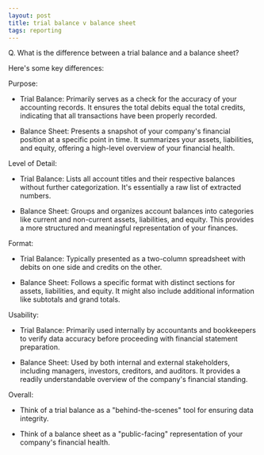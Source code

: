 ```yaml
---
layout: post
title: trial balance v balance sheet
tags: reporting
---
```


Q. What is the difference between a trial balance and a balance sheet?

Here's some key differences:

Purpose:

- Trial Balance: Primarily serves as a check for the accuracy of your accounting records. It ensures the total debits equal the total credits, indicating that all transactions have been properly recorded.

- Balance Sheet: Presents a snapshot of your company's financial position at a specific point in time. It summarizes your assets, liabilities, and equity, offering a high-level overview of your financial health.

Level of Detail:

- Trial Balance: Lists all account titles and their respective balances without further categorization. It's essentially a raw list of extracted numbers.

- Balance Sheet: Groups and organizes account balances into categories like current and non-current assets, liabilities, and equity. This provides a more structured and meaningful representation of your finances.

Format:

- Trial Balance: Typically presented as a two-column spreadsheet with debits on one side and credits on the other.

- Balance Sheet: Follows a specific format with distinct sections for assets, liabilities, and equity. It might also include additional information like subtotals and grand totals.

Usability:

- Trial Balance: Primarily used internally by accountants and bookkeepers to verify data accuracy before proceeding with financial statement preparation.

- Balance Sheet: Used by both internal and external stakeholders, including managers, investors, creditors, and auditors. It provides a readily understandable overview of the company's financial standing.

Overall:

- Think of a trial balance as a "behind-the-scenes" tool for ensuring data integrity.

- Think of a balance sheet as a "public-facing" representation of your company's financial health.


